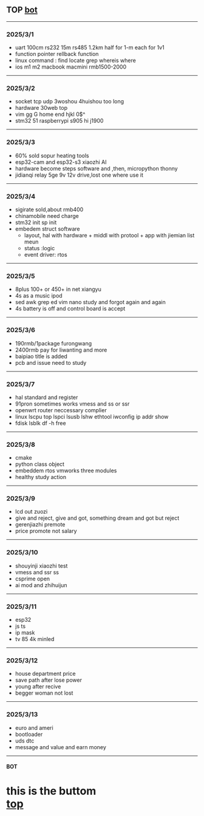 ## TOP [bot](#bot)
---
### 2025/3/1
- uart 100cm rs232 15m rs485 1.2km half for 1-m each for 1v1
- function pointer rellback function
- linux command : find locate grep whereis where 
- ios m1 m2 macbook macmini rmb1500-2000
---
### 2025/3/2
- socket tcp udp 3woshou 4huishou too long
- hardware 30web top
- vim gg G home end hjkl 0$^
- stm32 51 raspberrypi s905 hi j1900
---
### 2025/3/3
- 60% sold sopur heating tools
- esp32-cam and esp32-s3 xiaozhi AI
- hardware become steps software and ,then, micropython thonny
- jidianqi relay 5ge 9v 12v drive,lost one where use it
---
### 2025/3/4
- sigirate sold,about rmb400
- chinamobile need charge
- stm32 init sp init
- embedem struct software
  - layout,  hal with hardware  + middl with protool + app with jiemian list meun
  - status :logic
  - event driver: rtos
---
### 2025/3/5
- 8plus 100+ or 450+ in net xiangyu
- 4s as a music ipod
- sed awk grep ed vim nano study and forgot again and again
- 4s battery is off and control board is accept
---
### 2025/3/6
- 190rmb/1package furongwang
- 2400rmb pay for liwanting and more
- baipiao title is added
- pcb and issue need to study
---
### 2025/3/7
- hal standard and register
- 91pron sometimes works vmess and ss or ssr
- openwrt router neccessary complier
- linux lscpu top lspci lsusb lshw ethtool iwconfig ip addr show
- fdisk lsblk df -h free
---
### 2025/3/8
- cmake
- python class object
- embeddem rtos vmworks three modules
- healthy study action 
---
### 2025/3/9
- lcd out zuozi
- give and reject, give and got, something dream and got but reject
- gerenjiazhi premote
- price promote not salary
---
### 2025/3/10
- shouyinji xiaozhi test
- vmess and ssr ss
- csprime open 
- ai mod and zhihuijun
---
### 2025/3/11
- esp32
- js ts
- ip mask
- tv 85 4k minled
---
### 2025/3/12
- house department price 
- save path after lose power
- young after recive
- begger woman not lost
---
### 2025/3/13
- euro and ameri
- bootloader
- uds dtc
- message and value and earn money
---
#### BOT    
this is the buttom   
[top](#top)
=========
